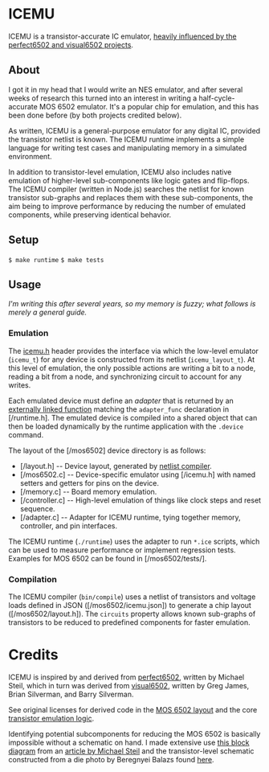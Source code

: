 # ICEMU

ICEMU is a transistor-accurate IC emulator, [heavily influenced by the perfect6502 and visual6502 projects](#credits).

## About

I got it in my head that I would write an NES emulator, and after several weeks of research this turned into an interest in writing a half-cycle-accurate MOS 6502 emulator. It's a popular chip for emulation, and this has been done before (by both projects credited below).

As written, ICEMU is a general-purpose emulator for any digital IC, provided the transistor netlist is known. The ICEMU runtime implements a simple language for writing test cases and manipulating memory in a simulated environment.

In addition to transistor-level emulation, ICEMU also includes native emulation of higher-level sub-components like logic gates and flip-flops. The ICEMU compiler (written in Node.js) searches the netlist for known transistor sub-graphs and replaces them with these sub-components, the aim being to improve performance by reducing the number of emulated components, while preserving identical behavior.

## Setup

`$ make runtime`
`$ make tests`

## Usage

_I'm writing this after several years, so my memory is fuzzy; what follows is merely a general guide._

### Emulation

The [icemu.h](/icemu.h) header provides the interface via which the low-level emulator (`icemu_t`) for any device is constructed from its netlist (`icemu_layout_t`). At this level of emulation, the only possible actions are writing a bit to a node, reading a bit from a node, and synchronizing circuit to account for any writes.

Each emulated device must define an _adapter_ that is returned by an [externally linked function](https://github.com/klibbbs/icemu/blob/0c1910aa6bcc3c7627b4cfea167de8cdcd92ffcb/mos6502/adapter.h#L6) matching the `adapter_func` declaration in [/runtime.h]. The emulated device is compiled into a shared object that can then be loaded dynamically by the runtime application with the `.device` command.

The layout of the [/mos6502] device directory is as follows:
- [/layout.h] -- Device layout, generated by [netlist compiler](#compilation).
- [/mos6502.c] -- Device-specific emulator using [/icemu.h] with named setters and getters for pins on the device.
- [/memory.c] -- Board memory emulation.
- [/controller.c] -- High-level emulation of things like clock steps and reset sequence.
- [/adapter.c] -- Adapter for ICEMU runtime, tying together memory, controller, and pin interfaces.

The ICEMU runtime (`./runtime`) uses the adapter to run `*.ice` scripts, which can be used to measure performance or implement regression tests. Examples for MOS 6502 can be found in [/mos6502/tests/].

### Compilation

The ICEMU compiler (`bin/compile`) uses a netlist of transistors and voltage loads defined in JSON ([/mos6502/icemu.json]) to generate a chip layout ([/mos6502/layout.h]). The `circuits` property allows known sub-graphs of transistors to be reduced to predefined components for faster emulation.

# Credits

ICEMU is inspired by and derived from [perfect6502](https://github.com/mist64/perfect6502), written by Michael Steil, which in turn was derived from [visual6502](https://github.com/trebonian/visual6502), written by Greg James, Brian Silverman, and Barry Silverman.

See original licenses for derived code in the [MOS 6502 layout](mos6502/layout.h) and the core [transistor emulation logic](icemu.c).

Identifying potential subcomponents for reducing the MOS 6502 is basically impossible without a schematic on hand. I made extensive use [this block diagram](https://www.weihenstephan.org/~michaste/pagetable/6502/6502.jpg) from an [article by Michael Steil](https://www.pagetable.com/?p=39) and the transistor-level schematic constructed from a die photo by Beregnyei Balazs found [here](https://www.nesdev.org/wiki/Visual6502wiki/Balazs%27_schematic_and_documents).
